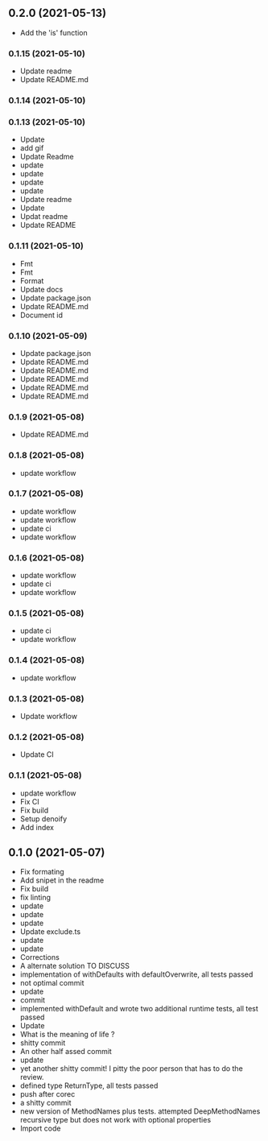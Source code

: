 ## **0.2.0** (2021-05-13)  
  
- Add the 'is' function    
  
### **0.1.15** (2021-05-10)  
  
- Update readme  
- Update README.md    
  
### **0.1.14** (2021-05-10)  
  
  
  
### **0.1.13** (2021-05-10)  
  
- Update  
- add gif  
- Update Readme  
- update  
- update  
- update  
- update  
- Update readme  
- Update  
- Updat readme  
- Update README    
  
### **0.1.11** (2021-05-10)  
  
- Fmt  
- Fmt  
- Format  
- Update docs  
- Update package.json  
- Update README.md  
- Document id    
  
### **0.1.10** (2021-05-09)  
  
- Update package.json  
- Update README.md  
- Update README.md  
- Update README.md  
- Update README.md  
- Update README.md    
  
### **0.1.9** (2021-05-08)  
  
- Update README.md    
  
### **0.1.8** (2021-05-08)  
  
- update workflow    
  
### **0.1.7** (2021-05-08)  
  
- update workflow  
- update workflow  
- update ci  
- update workflow    
  
### **0.1.6** (2021-05-08)  
  
- update workflow  
- update ci  
- update workflow    
  
### **0.1.5** (2021-05-08)  
  
- update ci  
- update workflow    
  
### **0.1.4** (2021-05-08)  
  
- update workflow    
  
### **0.1.3** (2021-05-08)  
  
- Update workflow    
  
### **0.1.2** (2021-05-08)  
  
- Update CI    
  
### **0.1.1** (2021-05-08)  
  
- update workflow  
- Fix CI  
- Fix build  
- Setup denoify  
- Add index    
  
## **0.1.0** (2021-05-07)  
  
- Fix formating  
- Add snipet in the readme  
- Fix build  
- fix linting  
- update  
- update  
- update  
- Update exclude.ts  
- update  
- update  
- Corrections  
- A alternate solution TO DISCUSS  
- implementation of withDefaults with defaultOverwrite, all tests passed  
- not optimal commit  
- update  
- commit  
- implemented withDefault and wrote two additional runtime tests, all test passed  
- Update  
- What is the meaning of life ?  
- shitty commit  
- An other half assed commit  
- update  
- yet another shitty commit! I pitty the poor person that has to do the
review.  
- defined type ReturnType, all tests passed  
- push after corec  
- a shitty commit  
- new version of MethodNames plus tests. attempted DeepMethodNames recursive type but does not work with optional properties  
- Import code    
  
